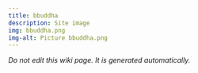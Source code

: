 ```yaml
---
title: bbuddha
description: Site image
img: bbuddha.png
img-alt: Picture bbuddha.png
---
```


_Do not edit this wiki page. It is generated automatically._ 

